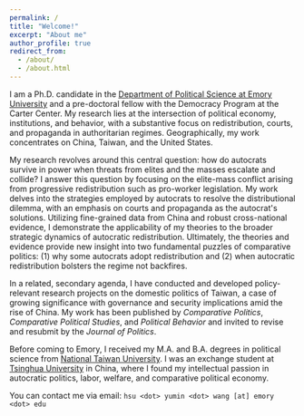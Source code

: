 ```yaml
---
permalink: /
title: "Welcome!"
excerpt: "About me"
author_profile: true
redirect_from: 
  - /about/
  - /about.html
---
```


I am a Ph.D. candidate in the [Department of Political Science at Emory University](http://polisci.emory.edu/home/) and a pre-doctoral fellow with the Democracy Program at the Carter Center. My research lies at the intersection of political economy, institutions, and behavior, with a substantive focus on redistribution, courts, and propaganda in authoritarian regimes. Geographically, my work concentrates on China, Taiwan, and the United States.

My research revolves around this central question: how do autocrats survive in power when threats from elites and the masses escalate and collide? I answer this question by focusing on the elite-mass conflict arising from progressive redistribution such as pro-worker legislation. My work delves into the strategies employed by autocrats to resolve the distributional dilemma, with an emphasis on courts and propaganda as the autocrat's solutions. Utilizing fine-grained data from China and robust cross-national evidence, I demonstrate the applicability of my theories to the broader strategic dynamics of autocratic redistribution. Ultimately, the theories and evidence provide new insight into two fundamental puzzles of comparative politics: (1) why some autocrats adopt redistribution and (2) when autocratic redistribution bolsters the regime not backfires.

In a related, secondary agenda, I have conducted and developed policy-relevant research projects on the domestic politics of Taiwan, a case of growing significance with governance and security implications amid the rise of China. My work has been published by _Comparative Politics_, _Comparative Political Studies_, and _Political Behavior_ and invited to revise and resubmit by the _Journal of Politics_. 

Before coming to Emory, I received my M.A. and B.A. degrees in political science from [National Taiwan University](https://www.ntu.edu.tw/english/). I was an exchange student at [Tsinghua University](https://www.tsinghua.edu.cn/en/) in China, where I found my intellectual passion in autocratic politics, labor, welfare, and comparative political economy.

You can contact me via email: `hsu <dot> yumin <dot> wang [at] emory <dot> edu`
